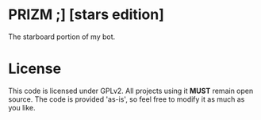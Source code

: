 # PRIZM ;] [stars edition]
The starboard portion of my bot.

# License
This code is licensed under GPLv2. All projects using it 
**MUST** remain open source. The code is provided 'as-is',
so feel free to modify it as much as you like.
